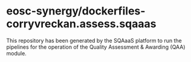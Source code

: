 # eosc-synergy/dockerfiles-corryvreckan.assess.sqaaas
This repository has been generated by the SQAaaS platform to run the pipelines
for the operation of the
Quality Assessment & Awarding (QAA)
module.
